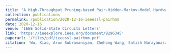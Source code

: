 ```yaml
---
title: "A High-Throughput Pruning-based Pair-Hidden-Markov-Model Hardware Accelerator for Next-Generation DNA Sequencing"
collection: publications
permalink: /publication/2020-12-16-ieeessl-pairhmm
date: 2020-12-16
venue: 'IEEE Solid-State Circuits Letters'
link: 'https://ieeexplore.ieee.org/document/9296345'
paperurl: '/files/pdf/ieeessl-pairhmm.pdf'
citation: 'Wu, Xiao, Arun Subramaniyan, Zhehong Wang, Satish Narayanasamy, Reetuparna Das, and David Blaauw. 2020. &quot;A High-Throughput Pruning-based Pair-Hidden-Markov-Model Hardware Accelerator for Next-Generation DNA Sequencing.&quot; <i>IEEE Solid-State Circuits Letters</i> doi: 10.1109/LSSC.2020.3045148'
---
```


